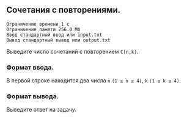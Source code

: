 ## Сочетания с повторениями.

```
Ограничение времени 1 с
Ограничение памяти 256.0 Мб
Ввод стандартный ввод или input.txt
Вывод стандартный вывод или output.txt
```

Выведите число сочетаний с повторением `C(n,k)`.

### Формат ввода.
В первой строке находится два числа `n` `(1 ≤ n ≤ 4)`, `k` `(1 ≤ k ≤ 4)`.

### Формат вывода.
Выведите ответ на задачу.
